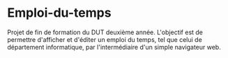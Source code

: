 # Emploi-du-temps
Projet de fin de formation du DUT deuxième année. L'objectif est de permettre d'afficher et d'éditer un emploi du temps, tel que celui de département informatique, par l'intermédiaire d'un simple navigateur web.
